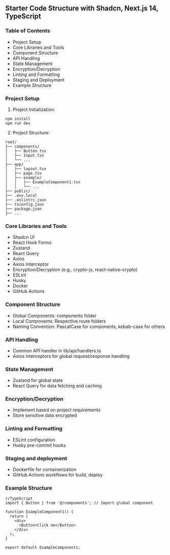 ## Starter Code Structure with Shadcn, Next.js 14, TypeScript

### Table of Contents

- Project Setup
- Core Libraries and Tools
- Component Structure
- API Handling
- State Management
- Encryption/Decryption
- Linting and Formatting
- Staging and Deployment
- Example Structure

### Project Setup

1. Project Initialization:

```
npm install
npm run dev
```

2. Project Structure:

```
root/
├── components/
│   ├── Button.tsx
│   ├── Input.tsx
│   └── ...
├── app/
│   ├── layout.tsx
│   ├── page.tsx
│   ├── example/
│   │   ├── ExampleComponent1.tsx
│   │   └── ...
├── public/
├── .env.local
├── .eslintrc.json
├── tsconfig.json
├── package.json
├── ...

```

### Core Libraries and Tools

- Shadcn UI
- React Hook Forms
- Zustand
- React Query
- Axios
- Axios Interceptor
- Encryption/Decryption (e.g., crypto-js, react-native-crypto)
- ESLint
- Husky
- Docker
- GitHub Actions

### Component Structure

- Global Components: components folder
- Local Components: Respective route folders
- Naming Convention: PascalCase for components, kebab-case for others

### API Handling

- Common API handler in lib/api/handlers.ts
- Axios interceptors for global request/response handling

### State Management

- Zustand for global state
- React Query for data fetching and caching

### Encryption/Decryption

- Implement based on project requirements
- Store sensitive data encrypted

### Linting and Formatting

- ESLint configuration
- Husky pre-commit hooks

### Staging and deployment

- Dockerfile for containerization
- GitHub Actions workflows for build, deploy

### Example Structure

```
//TypeScript
import { Button } from '@/components'; // Import global component

function ExampleComponent1() {
  return (
    <div>
      <Button>Click me</Button>
    </div>
  );
}

export default ExampleComponent1;
```
